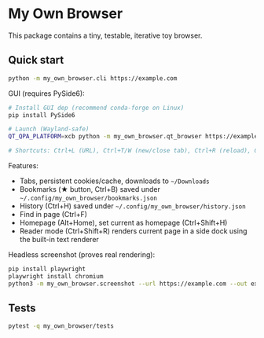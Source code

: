 # My Own Browser

This package contains a tiny, testable, iterative toy browser.

## Quick start

```bash
python -m my_own_browser.cli https://example.com
```

GUI (requires PySide6):

```bash
# Install GUI dep (recommend conda-forge on Linux)
pip install PySide6

# Launch (Wayland-safe)
QT_QPA_PLATFORM=xcb python -m my_own_browser.qt_browser https://example.com

# Shortcuts: Ctrl+L (URL), Ctrl+T/W (new/close tab), Ctrl+R (reload), Ctrl+B (bookmarks), Ctrl+H (history), Ctrl+F (find)
```

Features:
- Tabs, persistent cookies/cache, downloads to `~/Downloads`
- Bookmarks (★ button, Ctrl+B) saved under `~/.config/my_own_browser/bookmarks.json`
- History (Ctrl+H) saved under `~/.config/my_own_browser/history.json`
- Find in page (Ctrl+F)
- Homepage (Alt+Home), set current as homepage (Ctrl+Shift+H)
- Reader mode (Ctrl+Shift+R) renders current page in a side dock using the built-in text renderer

Headless screenshot (proves real rendering):

```bash
pip install playwright
playwright install chromium
python3 -m my_own_browser.screenshot --url https://example.com --out example_screenshot.png --full-page
```

## Tests

```bash
pytest -q my_own_browser/tests
```


